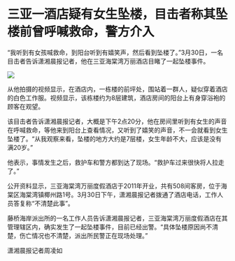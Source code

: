 # 三亚一酒店疑有女生坠楼，目击者称其坠楼前曾呼喊救命，警方介入

“我听到有女孩喊救命，到阳台听到有嬉笑声，然后看到坠楼了。”3月30日，一名目击者告诉潇湘晨报记者，他在三亚海棠湾万丽酒店目睹了一起坠楼事件。

![](https://inews.gtimg.com/news_bt/OazdMgiHhzEOiP2Uk8zvZ9zu7DJ-1UTHI6Qil8ZLvtf5wAA/1000)

从他拍摄的视频显示，在酒店内，一栋楼的前坪处，围站着一群人，疑似穿着酒店的白色工作服。视频显示，该栋楼约为8层建筑，酒店房间的阳台上有身穿浴袍的顾客在观望。

该目击者告诉潇湘晨报记者，大概是下午2点20分，他在房间里听到有女生的声音在呼喊救命，等他来到阳台上查看情况，又听到了嬉笑的声音，不一会就看到女生坠楼了。“从我观察来看，坠楼的地方大约是7层楼，女生年龄不大，应该是没有满20岁。”

他表示，事情发生之后，救护车和警方都到达了现场。“救护车过来很快将人拉走了。”

公开资料显示，三亚海棠湾万丽度假酒店于2011年开业，共有508间客房，位于海棠区海棠湾镇椰州路1号。3月30日下午，潇湘晨报记者拨通了酒店电话，工作人员答复称“不清楚此事”。

藤桥海岸派出所的一名工作人员告诉潇湘晨报记者，三亚海棠湾万丽度假酒店在其管理辖区内，确实发生了一起坠楼事件，目前已经出警。“具体坠楼原因尚不清楚，伤亡情况也不清楚，派出所民警正在现场处理。”

潇湘晨报记者周凌如

